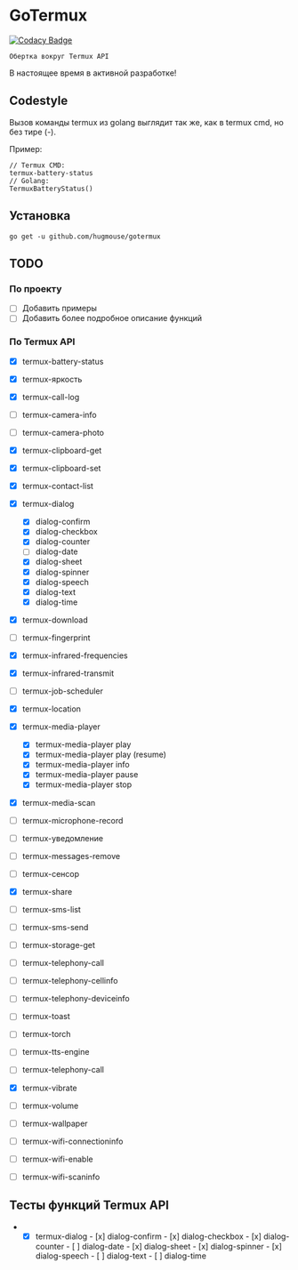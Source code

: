 # GoTermux

[![Codacy Badge](https://api.codacy.com/project/badge/Grade/380f19e0a1bc4fb19d3eeafa914fc1ad)](https://www.codacy.com/app/mysh/gotermux?utm_source=github.com&utm_medium=referral&utm_content=hugmouse/gotermux&utm_campaign=Badge_Grade)

`Обертка вокруг Termux API`

В настоящее время в активной разработке!

## Codestyle

Вызов команды termux из golang выглядит так же, как в termux cmd, но без тире (-).

Пример:

```shell
// Termux CMD:
termux-battery-status
// Golang: 
TermuxBatteryStatus()
```

## Установка

```shell
go get -u github.com/hugmouse/gotermux
```

## TODO

### По проекту

- [ ] Добавить примеры
- [ ] Добавить более подробное описание функций

### По Termux API

- [x] termux-battery-status

- [x] termux-яркость

- [x] termux-call-log

- [ ] termux-camera-info

- [ ] termux-camera-photo

- [x] termux-clipboard-get

- [x] termux-clipboard-set

- [x] termux-contact-list

- [x] termux-dialog

    - [x] dialog-confirm
    - [x] dialog-checkbox
    - [x] dialog-counter
    - [ ] dialog-date
    - [x] dialog-sheet
    - [x] dialog-spinner
    - [x] dialog-speech
    - [x] dialog-text
    - [x] dialog-time

- [x] termux-download

- [ ] termux-fingerprint

- [x] termux-infrared-frequencies

- [x] termux-infrared-transmit

- [ ] termux-job-scheduler

- [x] termux-location

- [x] termux-media-player

    - [x] termux-media-player play
    - [x] termux-media-player play (resume)
    - [x] termux-media-player info
    - [x] termux-media-player pause
    - [x] termux-media-player stop

- [x] termux-media-scan

- [ ] termux-microphone-record

- [ ] termux-уведомление

- [ ] termux-messages-remove

- [ ] termux-сенсор

- [x] termux-share

- [ ] termux-sms-list

- [ ] termux-sms-send

- [ ] termux-storage-get

- [ ] termux-telephony-call

- [ ] termux-telephony-cellinfo

- [ ] termux-telephony-deviceinfo

- [ ] termux-toast

- [ ] termux-torch

- [ ] termux-tts-engine

- [ ] termux-telephony-call

- [x] termux-vibrate

- [ ] termux-volume

- [ ] termux-wallpaper

- [ ] termux-wifi-connectioninfo

- [ ] termux-wifi-enable

- [ ] termux-wifi-scaninfo

## Тесты функций Termux API

- - [x] termux-dialog  - [x] dialog-confirm  - [x] dialog-checkbox  - [x] dialog-counter  - [ ] dialog-date  - [x] dialog-sheet  - [x] dialog-spinner  - [x] dialog-speech  - [ ] dialog-text  - [ ] dialog-time
